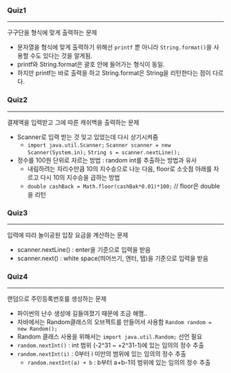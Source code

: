 ### Quiz1

---

구구단을 형식에 맞게 출력하는 문제
- 문자열을 형식에 맞게 출력하기 위해선 `printf` 뿐 아니라 `String.format()`을 사용할 수도 있다는 것을 알게됨.
- printf와 String.format은 괄호 안에 들어가는 형식이 동일.
- 하지만 printf는 바로 출력을 하고 String.format은 String을 리턴한다는 점이 다르다.

### Quiz2

---

결제액을 입력받고 그에 따른 캐쉬백을 출력하는 문제

- Scanner로 입력 받는 것 잊고 있었는데 다시 상기시켜줌 
  - `import java.util.Scanner;` `Scanner scanner = new Scanner(System.in);` `String s = scanner.nextLine();`
- 정수를 100원 단위로 자르는 방법 : random int를 추출하는 방법과 유사
  - 내림하려는 자리수만큼 10의 지수승으로 나눈 다음, floor로 소숫점 아래를 자르고 다시 10의 지수승을 곱하는 방법
  - `double cashBack = Math.floor(cashBak*0.01)*100;` // floor은 double을 리턴

### Quiz3

---

입력에 따라 놀이공원 입장 요금을 계산하는 문제

- scanner.nextLine() : enter을 기준으로 입력을 받음
- scanner.next() : white space(띄어쓰기, 엔터, 탭)을 기준으로 입력을 받음

### Quiz4

---

랜덤으로 주민등록번호를 생성하는 문제

- 파이썬의 난수 생성에 길들여졌기 때문에 조금 해맴..
- 자바에서는 Random클래스의 오브젝트를 만들어서 사용함 `Random random = new Random();`
- Random 클래스 사용을 위해서는 `import java.util.Random;` 선언 필요
- `random.nextInt()` : int 범위 (-2^31 ~ +2^31-1)에 있는 임의의 정수 추출
- `random.nextInt(i)` : 0부터 i 미만의 범위에 있는 임의의 정수 추출
  - `random.nextInt(a) + b` : b부터 a+b-1의 범위에 있는 임의의 정수 추출 
